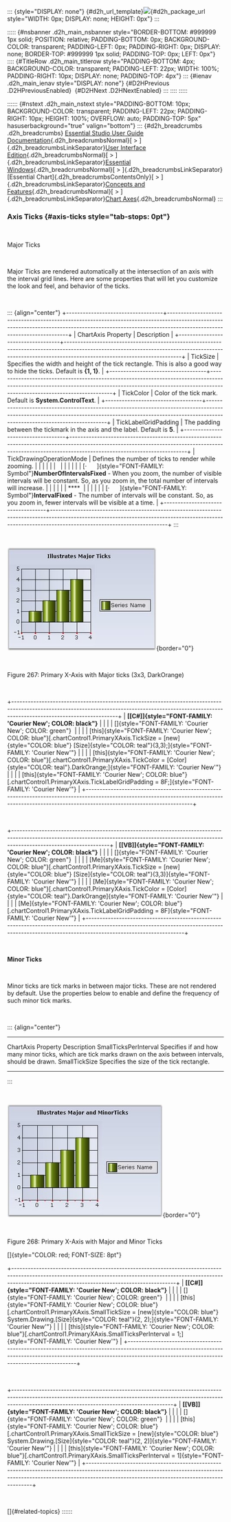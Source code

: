 ::: {style="DISPLAY: none"}
[](ms-xhelp:///?Id=d2h_url_template){#d2h_url_template}![](!package_url!){#d2h_package_url style="WIDTH: 0px; DISPLAY: none; HEIGHT: 0px"}
:::

::::: {#nsbanner .d2h_main_nsbanner style="BORDER-BOTTOM: #999999 1px solid; POSITION: relative; PADDING-BOTTOM: 0px; BACKGROUND-COLOR: transparent; PADDING-LEFT: 0px; PADDING-RIGHT: 0px; DISPLAY: none; BORDER-TOP: #999999 1px solid; PADDING-TOP: 0px; LEFT: 0px"}
:::: {#TitleRow .d2h_main_titlerow style="PADDING-BOTTOM: 4px; BACKGROUND-COLOR: transparent; PADDING-LEFT: 22px; WIDTH: 100%; PADDING-RIGHT: 10px; DISPLAY: none; PADDING-TOP: 4px"}
::: {#ienav .d2h_main_ienav style="DISPLAY: none"}
[](ms-xhelp:///?Id=73c50d32-aea5-4e5b-ad30-d5b2d7a392b7){#D2HPrevious .D2HPreviousEnabled}  [](ms-xhelp:///?Id=1aad78af-d185-4d43-a983-ee2dd8ecb1df){#D2HNext .D2HNextEnabled}
:::
::::
:::::

:::::: {#nstext .d2h_main_nstext style="PADDING-BOTTOM: 10px; BACKGROUND-COLOR: transparent; PADDING-LEFT: 22px; PADDING-RIGHT: 10px; HEIGHT: 100%; OVERFLOW: auto; PADDING-TOP: 5px" hasuserbackground="true" valign="bottom"}
::: {#d2h_breadcrumbs .d2h_breadcrumbs}
[Essential Studio User Guide Documentation](ms-xhelp:///?Id=12457748-09e3-4d74-a240-8e049cedf030){.d2h_breadcrumbsNormal}[ \> ]{.d2h_breadcrumbsLinkSeparator}[User Interface Edition](ms-xhelp:///?Id=c29296b7-531c-413b-a0ec-488ca1f7f669){.d2h_breadcrumbsNormal}[ \> ]{.d2h_breadcrumbsLinkSeparator}[Essential Windows](ms-xhelp:///?Id=e60759d8-47a4-4570-9d7a-16a68d63f2ea){.d2h_breadcrumbsNormal}[ \> ]{.d2h_breadcrumbsLinkSeparator}[Essential Chart]{.d2h_breadcrumbsContentsOnly}[ \> ]{.d2h_breadcrumbsLinkSeparator}[Concepts and Features](ms-xhelp:///?Id=71321e9c-336c-4c1c-a127-be9f135ad4bb){.d2h_breadcrumbsNormal}[ \> ]{.d2h_breadcrumbsLinkSeparator}[Chart Axes](ms-xhelp:///?Id=e0d0de4a-3c3c-41cd-9d94-6496172cab48){.d2h_breadcrumbsNormal}
:::

### Axis Ticks {#axis-ticks style="tab-stops: 0pt"}

 

Major Ticks

 

Major Ticks are rendered automatically at the intersection of an axis with the interval grid lines. Here are some properties that will let you customize the look and feel, and behavior of the ticks.

 

::: {align="center"}
+-----------------------------------+------------------------------------------------------------------------------------------------------------------------------------------------------------------------------------------------------+
| ChartAxis Property                | Description                                                                                                                                                                                          |
+-----------------------------------+------------------------------------------------------------------------------------------------------------------------------------------------------------------------------------------------------+
| TickSize                          | Specifies the width and height of the tick rectangle. This is also a good way to hide the ticks. Default is **{1, 1}**.                                                                              |
+-----------------------------------+------------------------------------------------------------------------------------------------------------------------------------------------------------------------------------------------------+
| TickColor                         | Color of the tick mark. Default is **System.ControlText**.                                                                                                                                           |
+-----------------------------------+------------------------------------------------------------------------------------------------------------------------------------------------------------------------------------------------------+
| TickLabelGridPadding              | The padding between the tickmark in the axis and the label. Default is **5**.                                                                                                                        |
+-----------------------------------+------------------------------------------------------------------------------------------------------------------------------------------------------------------------------------------------------+
| TickDrawingOperationMode          | Defines the number of ticks to render while zooming.                                                                                                                                                 |
|                                   |                                                                                                                                                                                                      |
|                                   |                                                                                                                                                                                                      |
|                                   |                                                                                                                                                                                                      |
|                                   | [·      ]{style="FONT-FAMILY: Symbol"}**NumberOfIntervalsFixed** - When you zoom, the number of visible intervals will be constant. So, as you zoom in, the total number of intervals will increase. |
|                                   |                                                                                                                                                                                                      |
|                                   | ****                                                                                                                                                                                                 |
|                                   |                                                                                                                                                                                                      |
|                                   | [·      ]{style="FONT-FAMILY: Symbol"}**IntervalFixed** - The number of intervals will be constant. So, as you zoom in, fewer intervals will be visible at a time.                                   |
+-----------------------------------+------------------------------------------------------------------------------------------------------------------------------------------------------------------------------------------------------+
:::

 

![](ImagesExt/image84_267.jpg){border="0"}

 

Figure 267: Primary X-Axis with Major ticks (3x3, DarkOrange)

 

+--------------------------------------------------------------------------------------------------------------------------------------------------------------------------------------------------+
| **[\[C#\]]{style="FONT-FAMILY: 'Courier New'; COLOR: black"}**                                                                                                                                   |
|                                                                                                                                                                                                  |
| []{style="FONT-FAMILY: 'Courier New'; COLOR: green"}                                                                                                                                             |
|                                                                                                                                                                                                  |
| [this]{style="FONT-FAMILY: 'Courier New'; COLOR: blue"}[.chartControl1.PrimaryXAxis.TickSize = [new]{style="COLOR: blue"} [Size]{style="COLOR: teal"}(3,3);]{style="FONT-FAMILY: 'Courier New'"} |
|                                                                                                                                                                                                  |
| [this]{style="FONT-FAMILY: 'Courier New'; COLOR: blue"}[.chartControl1.PrimaryXAxis.TickColor = [Color]{style="COLOR: teal"}.DarkOrange;]{style="FONT-FAMILY: 'Courier New'"}                    |
|                                                                                                                                                                                                  |
| [this]{style="FONT-FAMILY: 'Courier New'; COLOR: blue"}[.chartControl1.PrimaryXAxis.TickLabelGridPadding = 8F;]{style="FONT-FAMILY: 'Courier New'"}                                              |
+--------------------------------------------------------------------------------------------------------------------------------------------------------------------------------------------------+

 

+-----------------------------------------------------------------------------------------------------------------------------------------------------------------------------------------------+
| **[\[VB\]]{style="FONT-FAMILY: 'Courier New'; COLOR: black"}**                                                                                                                                |
|                                                                                                                                                                                               |
| []{style="FONT-FAMILY: 'Courier New'; COLOR: green"}                                                                                                                                          |
|                                                                                                                                                                                               |
| [Me]{style="FONT-FAMILY: 'Courier New'; COLOR: blue"}[.chartControl1.PrimaryXAxis.TickSize = [new]{style="COLOR: blue"} [Size]{style="COLOR: teal"}(3,3)]{style="FONT-FAMILY: 'Courier New'"} |
|                                                                                                                                                                                               |
| [Me]{style="FONT-FAMILY: 'Courier New'; COLOR: blue"}[.chartControl1.PrimaryXAxis.TickColor = [Color]{style="COLOR: teal"}.DarkOrange]{style="FONT-FAMILY: 'Courier New'"}                    |
|                                                                                                                                                                                               |
| [Me]{style="FONT-FAMILY: 'Courier New'; COLOR: blue"}[.chartControl1.PrimaryXAxis.TickLabelGridPadding = 8F]{style="FONT-FAMILY: 'Courier New'"}                                              |
+-----------------------------------------------------------------------------------------------------------------------------------------------------------------------------------------------+

 

**Minor Ticks**

 

Minor ticks are tick marks in between major ticks. These are not rendered by default. Use the properties below to enable and define the frequency of such minor tick marks.

 

::: {align="center"}
  ----------------------- -------------------------------------------------------------------------------------------------------------------
  ChartAxis Property      Description
  SmallTicksPerInterval   Specifies if and how many minor ticks, which are tick marks drawn on the axis between intervals, should be drawn.
  SmallTickSize           Specifies the size of the tick rectangle.
  ----------------------- -------------------------------------------------------------------------------------------------------------------
:::

 

![](ImagesExt/image84_268.jpg){border="0"}

 

Figure 268: Primary X-Axis with Major and Minor Ticks

[]{style="COLOR: red; FONT-SIZE: 8pt"} 

+-----------------------------------------------------------------------------------------------------------------------------------------------------------------------------------------------------------------------+
| **[\[C#\]]{style="FONT-FAMILY: 'Courier New'; COLOR: black"}**                                                                                                                                                        |
|                                                                                                                                                                                                                       |
| []{style="FONT-FAMILY: 'Courier New'; COLOR: green"}                                                                                                                                                                  |
|                                                                                                                                                                                                                       |
| [this]{style="FONT-FAMILY: 'Courier New'; COLOR: blue"}[.chartControl1.PrimaryXAxis.SmallTickSize = [new]{style="COLOR: blue"} System.Drawing.[Size]{style="COLOR: teal"}(2, 2);]{style="FONT-FAMILY: 'Courier New'"} |
|                                                                                                                                                                                                                       |
| [this]{style="FONT-FAMILY: 'Courier New'; COLOR: blue"}[.chartControl1.PrimaryXAxis.SmallTicksPerInterval = 1;]{style="FONT-FAMILY: 'Courier New'"}                                                                   |
+-----------------------------------------------------------------------------------------------------------------------------------------------------------------------------------------------------------------------+

 

+----------------------------------------------------------------------------------------------------------------------------------------------------------------------------------------------------------------------+
| **[\[VB\]]{style="FONT-FAMILY: 'Courier New'; COLOR: black"}**                                                                                                                                                       |
|                                                                                                                                                                                                                      |
| []{style="FONT-FAMILY: 'Courier New'; COLOR: green"}                                                                                                                                                                 |
|                                                                                                                                                                                                                      |
| [this]{style="FONT-FAMILY: 'Courier New'; COLOR: blue"}[.chartControl1.PrimaryXAxis.SmallTickSize = [new]{style="COLOR: blue"} System.Drawing.[Size]{style="COLOR: teal"}(2, 2)]{style="FONT-FAMILY: 'Courier New'"} |
|                                                                                                                                                                                                                      |
| [this]{style="FONT-FAMILY: 'Courier New'; COLOR: blue"}[.chartControl1.PrimaryXAxis.SmallTicksPerInterval = 1]{style="FONT-FAMILY: 'Courier New'"}                                                                   |
+----------------------------------------------------------------------------------------------------------------------------------------------------------------------------------------------------------------------+

 

[]{#related-topics}
::::::
